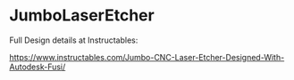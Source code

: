 # JumboLaserEtcher
Full Design details at Instructables:

https://www.instructables.com/Jumbo-CNC-Laser-Etcher-Designed-With-Autodesk-Fusi/
